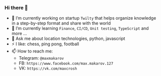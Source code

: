 ### Hi there 👋

- 🔭 I’m currently working on startup `Twilty` that helps organize knowledge in a step-by-step format and share with the world
- 🌱 I’m currently learning `Finance`, `CI/CD`, `Unit testing`, `TypeScript` and more ...
- 💬 Ask me about location technologies, python, javascript
- ⚡ I like: chess, ping pong, football
- 📫 How to reach me:
    * Telegram: `@maxmakarov`
    * FB: `https://www.facebook.com/max.makarov.127`
    * VK: `https://vk.com/maxcrosh`
